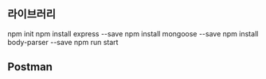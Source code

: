 ## 라이브러리

npm init
npm install express --save
npm install mongoose --save
npm install body-parser --save
npm run start

## Postman
